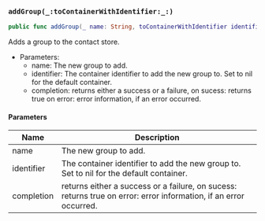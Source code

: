 ### `addGroup(_:toContainerWithIdentifier:_:)`

```swift
public func addGroup(_ name: String, toContainerWithIdentifier identifier: String? = nil, _ completion: @escaping (Result<Bool, Error>) -> Void)
```

Adds a group to the contact store.
- Parameters:
  - name: The new group to add.
  - identifier: The container identifier to add the new group to. Set to nil for the default container.
  - completion: returns either a success or a failure,
on sucess: returns true
on error: error information, if an error occurred.

#### Parameters

| Name | Description |
| ---- | ----------- |
| name | The new group to add. |
| identifier | The container identifier to add the new group to. Set to nil for the default container. |
| completion | returns either a success or a failure, on sucess: returns true on error: error information, if an error occurred. |